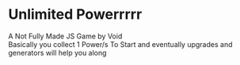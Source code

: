 # Unlimited Powerrrrr
A Not Fully Made JS Game by Void<br>
Basically you collect 1 Power/s To Start and eventually upgrades and generators will help you along
